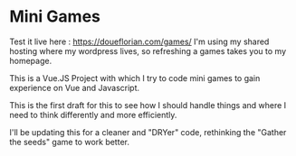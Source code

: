 # Mini Games

Test it live here : https://doueflorian.com/games/
I'm using my shared hosting where my wordpress lives, so refreshing a games takes you to my homepage.


This is a Vue.JS Project with which I try to code mini games to gain experience on Vue and Javascript.

This is the first draft for this to see how I should handle things and where I need to think differently and more efficiently.

I'll be updating this for a cleaner and "DRYer" code, rethinking the "Gather the seeds" game to work better.
